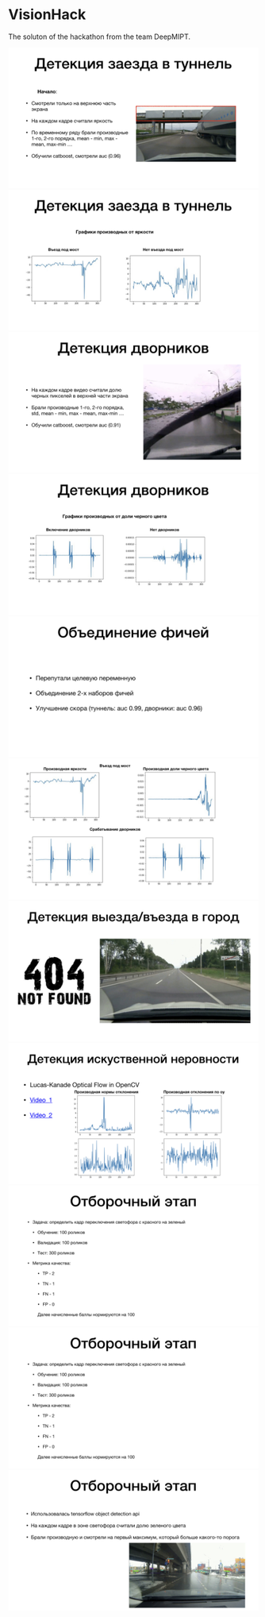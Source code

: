 # VisionHack
The soluton of the hackathon from the team DeepMIPT.

<img src="./static/presentation_01.jpeg"/>

<img src="./static/presentation_02.jpeg"/>

<img src="./static/presentation_03.jpeg"/>

<img src="./static/presentation_04.jpeg"/>

<img src="./static/presentation_05.jpeg"/>

<img src="./static/presentation_06.jpeg"/>

<img src="./static/presentation_07.jpeg"/>

<img src="./static/presentation_08.jpeg"/>

<img src="./static/presentation_09.jpeg"/>

<img src="./static/presentation_09.jpeg"/>

<img src="./static/presentation_10.jpeg"/>
